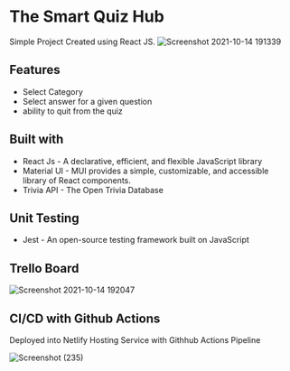 # The Smart Quiz Hub 

Simple Project Created using React JS.
![Screenshot 2021-10-14 191339](https://user-images.githubusercontent.com/56906401/137329805-c3448d5c-8a63-4b3b-953b-50613c74495b.png)

## Features

- Select Category
- Select answer for a given question
- ability to quit from the quiz

## Built with

- React Js - A declarative, efficient, and flexible JavaScript library
- Material UI - MUI provides a simple, customizable, and accessible library of React components.
- Trivia API - The Open Trivia Database

## Unit Testing

- Jest - An open-source testing framework built on JavaScript

## Trello Board

![Screenshot 2021-10-14 192047](https://user-images.githubusercontent.com/56906401/137330972-ad6b616a-1296-4648-995e-f5f170864e16.png)


## CI/CD with Github Actions

Deployed into Netlify Hosting Service with Githhub Actions Pipeline

![Screenshot (235)](https://user-images.githubusercontent.com/56906401/137331198-98459190-4f22-4545-bf61-e6aee4c03da0.png)


